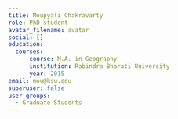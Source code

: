 ```yaml
---
title: Moupyali Chakravarty
role: PhD student
avatar_filename: avatar
social: []
education:
  courses:
    - course: M.A. in Geography
      institution: Rabindra Bharati University
      year: 2015
email: mou@ksu.edu
superuser: false
user_groups:
  - Graduate Students
---
```

